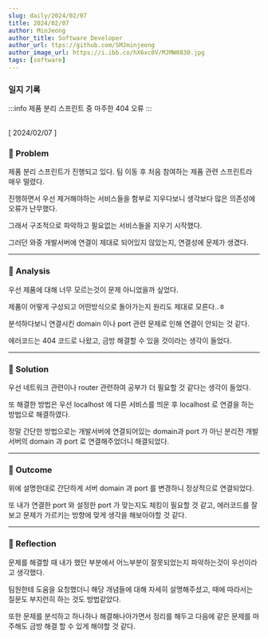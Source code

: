 ```yaml
---
slug: daily/2024/02/07
title: 2024/02/07
author: MinJeong
author_title: Software Developer
author_url: ttps://github.com/SMJminjeong
author_image_url: https://i.ibb.co/hX6xc0V/MJMW0830.jpg
tags: [software]
---
```


### 일지 기록

:::info
제품 분리 스프린트 중 마주한 404 오류
:::

<br/>
[ 2024/02/07 ]

### 🧐 Problem
제품 분리 스프린트가 진행되고 있다. 팀 이동 후 처음 참여하는 제품 관련 스프린트라 매우 떨렸다.

진행하면서 우선 제거해야하는 서비스들을 함부로 지우다보니 생각보다 많은 의존성에 오류가 난무했다.

그래서 구조적으로 파악하고 필요없는 서비스들을 지우기 시작했다.

그러던 와중 개발서버에 연결이 제대로 되어있지 않았는지, 연결성에 문제가 생겼다.


---

### 👀 Analysis
우선 제품에 대해 너무 모르는것이 문제 아니었을까 싶었다.

제품이 어떻게 구성되고 어떤방식으로 돌아가는지 원리도 제대로 모른다..ㅎ

분석하다보니 연결시킨 domain 이나 port 관련 문제로 인해 연결이 안되는 것 같다.

에러코드는 404 코드로 나왔고, 금방 해결할 수 있을 것이라는 생각이 들었다.

---

### 🌈 Solution
우선 네트워크 관련이나 router 관련하여 공부가 더 필요할 것 같다는 생각이 들었다. 

또 해결한 방법은 우선 localhost 에 다른 서비스를 띄운 후 localhost 로 연결을 하는 방법으로 해결하였다.

정말 간단한 방법으로는 개발서버에 연결되어있는 domain과 port 가 아닌 분리전 개발서버의 domain 과 port 로 연결해주었더니 해결되었다.


---

### 🎯 Outcome
위에 설명한대로 간단하게 서버 domain 과 port 를 변경하니 정상적으로 연결되었다.

또 내가 연결한 port 와 설정한 port 가 맞는지도 체킹이 필요할 것 같고, 에러코드를 잘보고 문제가 가르키는 방향에 맞게 생각을 해보아야할 것 같다.

---

### 👼 Reflection
문제를 해결할 때 내가 했던 부분에서 어느부분이 잘못되었는지 파악하는것이 우선이라고 생각했다.

팀원한테 도움을 요청했더니 해당 개념들에 대해 자세히 설명해주셨고, 때에 따라서는 질문도 부지런히 하는 것도 방법같았다.

또한 문제를 분석하고 하나하나 해결해나아가면서 정리를 해두고 다음에 같은 문제를 마주해도 금방 해결 할 수 있게 해야할 것 같다.
